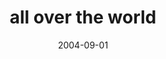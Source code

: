 ---
layout: base.njk
title : 'all over the world' 
view_title : 'all over the world' 
year : '2004' 
date : '2004-09-01' 
img_file : '/drawing/allovertheworld.png' 
html_file : 'allovertheworld' 
next_html : 'pleasetrynottoforgetme.html' 
year_order : '182' 
permalink : "title/{{html_file}}.html"
---